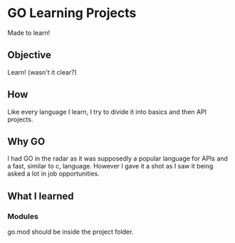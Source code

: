 # GO Learning Projects

Made to learn!

## Objective

Learn! (wasn't it clear?)

## How

Like every language I learn, I try to divide it into basics and then API
projects.

## Why GO

I had GO in the radar as it was supposedly a popular language for APIs and a
fast, similar to c, language. However I gave it a shot as I saw it being asked
a lot in job opportunities.

## What I learned

### Modules

go.mod should be inside the project folder.
